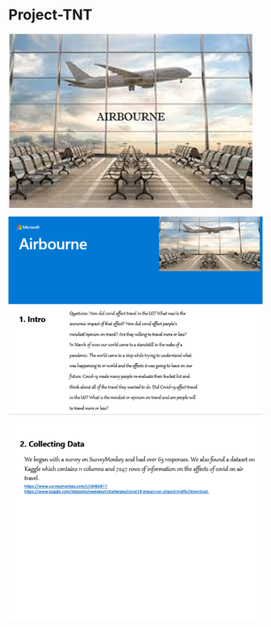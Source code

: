 # Project-TNT
![Type a description of the picture](https://github.com/Team-Dynamite/Project-TNT/blob/main/image%20(6).png)

![slide1](https://github.com/Team-Dynamite/Project-TNT/blob/main/slide1.png)

![slide2](https://github.com/Team-Dynamite/Project-TNT/blob/main/slide2.png)
